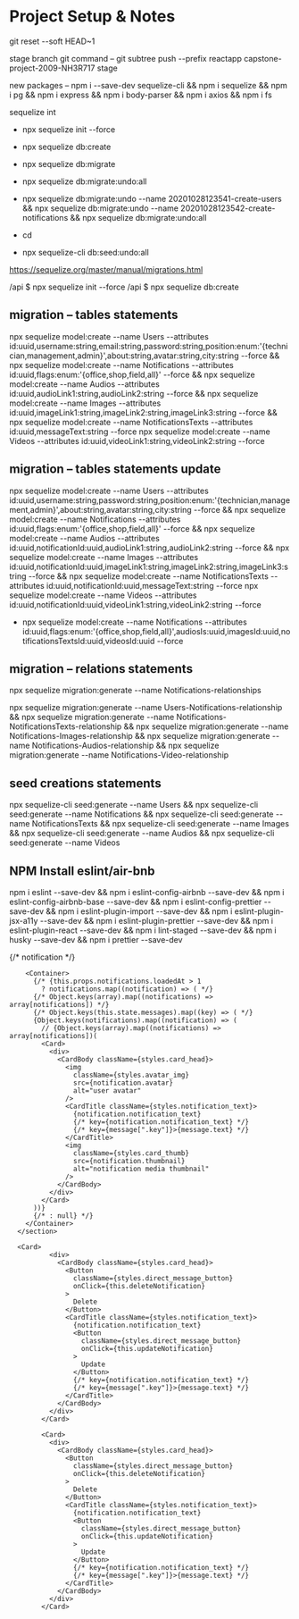 # Project Setup & Notes

git reset --soft HEAD~1


stage branch git command –
git subtree push --prefix reactapp capstone-project-2009-NH3R717 stage

new packages –
npm i --save-dev sequelize-cli && npm i sequelize && npm i pg && npm i express && npm i body-parser && npm i axios && npm i fs

sequelize int

- npx sequelize init --force
- npx sequelize db:create
- npx sequelize db:migrate

- npx sequelize db:migrate:undo:all
- npx sequelize db:migrate:undo --name 20201028123541-create-users && npx sequelize db:migrate:undo --name 20201028123542-create-notifications && npx sequelize db:migrate:undo:all

- cd
- npx sequelize-cli db:seed:undo:all

https://sequelize.org/master/manual/migrations.html

/api \$ npx sequelize init --force
/api \$ npx sequelize db:create

## migration – tables statements

npx sequelize model:create --name Users --attributes id:uuid,username:string,email:string,password:string,position:enum:'{technician,management,admin}',about:string,avatar:string,city:string --force && npx sequelize model:create --name Notifications --attributes id:uuid,flags:enum:'{office,shop,field,all}' --force && npx sequelize model:create --name Audios --attributes id:uuid,audioLink1:string,audioLink2:string --force && npx sequelize model:create --name Images --attributes id:uuid,imageLink1:string,imageLink2:string,imageLink3:string --force && npx sequelize model:create --name NotificationsTexts --attributes id:uuid,messageText:string --force npx sequelize model:create --name Videos --attributes id:uuid,videoLink1:string,videoLink2:string --force

## migration – tables statements update

npx sequelize model:create --name Users --attributes id:uuid,username:string,password:string,position:enum:'{technician,management,admin}',about:string,avatar:string,city:string --force && npx sequelize model:create --name Notifications --attributes id:uuid,flags:enum:'{office,shop,field,all}' --force && npx sequelize model:create --name Audios --attributes id:uuid,notificationId:uuid,audioLink1:string,audioLink2:string --force && npx sequelize model:create --name Images --attributes id:uuid,notificationId:uuid,imageLink1:string,imageLink2:string,imageLink3:string --force && npx sequelize model:create --name NotificationsTexts --attributes id:uuid,notificationId:uuid,messageText:string --force npx sequelize model:create --name Videos --attributes id:uuid,notificationId:uuid,videoLink1:string,videoLink2:string --force

- npx sequelize model:create --name Notifications --attributes id:uuid,flags:enum:'{office,shop,field,all}',audiosIs:uuid,imagesId:uuid,notificationsTextsId:uuid,videosId:uuid --force

## migration – relations statements

npx sequelize migration:generate --name Notifications-relationships

npx sequelize migration:generate --name Users-Notifications-relationship && npx sequelize migration:generate --name Notifications-NotificationsTexts-relationship && npx sequelize migration:generate --name Notifications-Images-relationship && npx sequelize migration:generate --name Notifications-Audios-relationship && npx sequelize migration:generate --name Notifications-Video-relationship

## seed creations statements

npx sequelize-cli seed:generate --name Users && npx sequelize-cli seed:generate --name Notifications && npx sequelize-cli seed:generate --name NotificationsTexts && npx sequelize-cli seed:generate --name Images && npx sequelize-cli seed:generate --name Audios && npx sequelize-cli seed:generate --name Videos

## NPM Install eslint/air-bnb

npm i eslint --save-dev && npm i eslint-config-airbnb --save-dev && npm i eslint-config-airbnb-base --save-dev && npm i eslint-config-prettier --save-dev && npm i eslint-plugin-import --save-dev && npm i eslint-plugin-jsx-a11y --save-dev && npm i eslint-plugin-prettier --save-dev && npm i eslint-plugin-react --save-dev && npm i lint-staged --save-dev && npm i husky --save-dev && npm i prettier --save-dev

<section className={styles.card_container}>
        {/* notification */}

        <Container>
          {/* {this.props.notifications.loadedAt > 1
            ? notifications.map((notification) => ( */}
          {/* Object.keys(array).map((notifications) => array[notifications]) */}
          {/* Object.keys(this.state.messages).map((key) => ( */}
          {Object.keys(notifications).map((notification) => (
            // {Object.keys(array).map((notifications) => array[notifications])(
            <Card>
              <div>
                <CardBody className={styles.card_head}>
                  <img
                    className={styles.avatar_img}
                    src={notification.avatar}
                    alt="user avatar"
                  />
                  <CardTitle className={styles.notification_text}>
                    {notification.notification_text}
                    {/* key={notification.notification_text} */}
                    {/* key={message[".key"]}>{message.text} */}
                  </CardTitle>
                  <img
                    className={styles.card_thumb}
                    src={notification.thumbnail}
                    alt="notification media thumbnail"
                  />
                </CardBody>
              </div>
            </Card>
          ))}
          {/* : null} */}
        </Container>
      </section>

      <Card>
              <div>
                <CardBody className={styles.card_head}>
                  <Button
                    className={styles.direct_message_button}
                    onClick={this.deleteNotification}
                  >
                    Delete
                  </Button>
                  <CardTitle className={styles.notification_text}>
                    {notification.notification_text}
                    <Button
                      className={styles.direct_message_button}
                      onClick={this.updateNotification}
                    >
                      Update
                    </Button>
                    {/* key={notification.notification_text} */}
                    {/* key={message[".key"]}>{message.text} */}
                  </CardTitle>
                </CardBody>
              </div>
            </Card>

            <Card>
              <div>
                <CardBody className={styles.card_head}>
                  <Button
                    className={styles.direct_message_button}
                    onClick={this.deleteNotification}
                  >
                    Delete
                  </Button>
                  <CardTitle className={styles.notification_text}>
                    {notification.notification_text}
                    <Button
                      className={styles.direct_message_button}
                      onClick={this.updateNotification}
                    >
                      Update
                    </Button>
                    {/* key={notification.notification_text} */}
                    {/* key={message[".key"]}>{message.text} */}
                  </CardTitle>
                </CardBody>
              </div>
            </Card>
